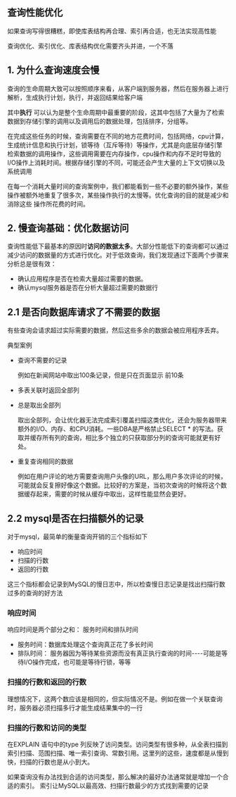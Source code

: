 ## 查询性能优化

如果查询写得很糟糕，即使库表结构再合理、索引再合适，也无法实现高性能

查询优化、索引优化、库表结构优化需要齐头并进，一个不落

## 1. 为什么查询速度会慢

查询的生命周期大致可以按照顺序来看，从客户端到服务器，然后在服务器上进行解析，生成执行计划，执行，并返回结果给客户端

其中**执行** 可以认为是整个生命周期中最重要的阶段，这其中包括了大量为了检索数据到存储引擎的调用以及调用后的数据处理，包括排序，分组等。

在完成这些任务的时候，查询需要在不同的地方花费时间，包括网络，cpu计算，生成统计信息和执行计划，锁等待（互斥等待）等操作，尤其是向底层存储引擎
检索数据的调用操作，这些调用需要在内存操作，cpu操作和内存不足时导致的I/O操作上消耗时间。根据存储引擎的不同，可能还会产生大量的上下文切换以及系统调用

在每一个消耗大量时间的查询案例中，我们都能看到一些不必要的额外操作，某些操作被额外地重复了很多次，某些操作执行的太慢等。优化查询的目的就是减少和消除这些
操作所花费的时间。

## 2. 慢查询基础：优化数据访问

查询性能低下最基本的原因时**访问的数据太多**。大部分性能低下的查询都可以通过减少访问的数据量的方式进行优化。对于低效查询，我们发现通过下面两个步骤来分析总是很有效：

- 确认应用程序是否在检索大量超过需要的数据。
- 确认mysql服务器是否在分析大量超过需要的数据行

## 2.1 是否向数据库请求了不需要的数据 

有些查询会请求超过实际需要的数据，然后这些多余的数据会被应用程序丢弃。

典型案例

- 查询不需要的记录

    例如在新闻网站中取出100条记录，但是只在页面显示 前10条
- 多表关联时返回全部列
- 总是取出全部列

    取出全部列，会让优化器无法完成索引覆盖扫描这类优化，还会为服务器带来额外的I/O、内存、和CPU消耗。一些DBA是严格禁止SELECT * 的写法。获取并缓存所有列的查询，相比多个独立的只获取部分列的查询可能就更有好处。
- 重复查询相同的数据

    例如在用户评论的地方需要查询用户头像的URL，那么用户多次评论的时候，可能就会反复擦好像这个数据。比较好的方案是，当初次查询的时候将这个数据缓存起来，需要的时候从缓存中取出，这样性能显然会更好。

## 2.2 mysql是否在扫描额外的记录

对于mysql，最简单的衡量查询开销的三个指标如下

- 响应时间
- 扫描的行数
- 返回的行数

这三个指标都会记录到MySQL的慢日志中，所以检查慢日志记录是找出扫描行数过多的查询的好方法

### 响应时间
响应时间是两个部分之和： 服务时间和排队时间

- 服务时间：数据库处理这个查询真正花了多长时间
- 排队时间： 服务器因为等待某些资源而没有真正执行查询的时间----可能是等待I/O操作完成，也可能是等待行锁，等等

### 扫描的行数和返回的行数

理想情况下，这两个数应该是相同的，但实际情况不是。例如在做一个关联查询时，服务器必须扫描多行才能生成结果集中的一行

### 扫描的行数和访问的类型

在EXPLAIN 语句中的type 列反映了访问类型。访问类型有很多种，从全表扫描到索引扫描、范围扫描、唯一索引查询、常数引用。这里列的这些，速度都是从慢到快，扫描的行数也是从小到大。

如果查询没有办法找到合适的访问类型，那么解决的最好办法通常就是增加一个合适的索引。 索引让MySQL以最高效、扫描行数最少的方式找到需要的记录




